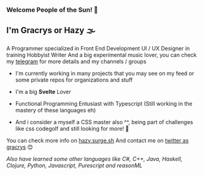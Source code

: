 ### Welcome People of the Sun! 🌟

## I'm Gracrys or Hazy 🌫
A Programmer specialized in Front End Development
UI / UX  Designer in training
Hobbyist Writer 
And a big experimental music lover, you can check my [telegram](https://t.me/hazyg) for more details and my channels / groups

- I'm currently working in many projects that you may see on my feed or some private repos for organizations and stuff

- I'm a big **Svelte** Lover
- Functional Programming Entusiast with Typescript
(Still working in the mastery of these languages eh)
- And i consider a myself a CSS master also ^^, being part of challenges like css codegolf and still looking for more! 🤩

You can check more info on [hazy.surge.sh](https://hazy.surge.sh)
And contact me on [twitter as gracrys](https://twitter.com/gracrys)
😊


_Also have learned some other languages like C#, C++, Java, Haskell, Clojure, Python, Javascript, Purescript and reasonML_


<!--
**Gracrys/Gracrys** is a ✨ _special_ ✨ repository because its `README.md` (this file) appears on your GitHub profile.

Here are some ideas to get you started:

- 🔭 I’m currently working on ...
- 🌱 I’m currently learning ...
- 👯 I’m looking to collaborate on ...
- 🤔 I’m looking for help with ...
- 💬 Ask me about ...
- 📫 How to reach me: ...
- 😄 Pronouns: ...
- ⚡ Fun fact: ...
-->
